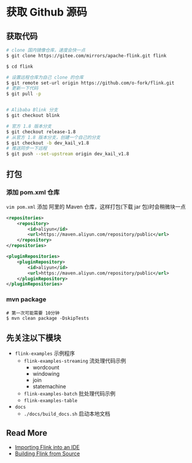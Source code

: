 # 获取 Github 源码

## 获取代码

```bash
# clone 国内镜像仓库，速度会快一点
$ git clone https://gitee.com/mirrors/apache-flink.git flink

$ cd flink

# 设置远程仓库为自己 clone 的仓库
$ git remote set-url origin https://github.com/o-fork/flink.git
# 更新一下代码
$ git pull -p


# Alibaba Blink 分支
$ git checkout blink

# 官方 1.8 版本分支
$ git checkout release-1.8
# 从官方 1.8 版本分支，创建一个自己的分支
$ git checkout -b dev_kail_v1.8
# 推送同步一下远程
$ git push --set-upstream origin dev_kail_v1.8
```

## 打包

### 添加 pom.xml 仓库

`vim pom.xml` 添加 阿里的 Maven 仓库，这样打包(下载 jar 包)时会稍微块一点

```xml
<repositories>
	<repository>
		<id>aliyun</id>
		<url>https://maven.aliyun.com/repository/public</url>
	</repository>
</repositories>

<pluginRepositories>
	<pluginRepository>
		<id>aliyun</id>
		<url>https://maven.aliyun.com/repository/public</url>
	</pluginRepository>
</pluginRepositories>
```

### mvn package

```
# 第一次可能需要 10分钟
$ mvn clean package -DskipTests
```



## 先关注以下模块

- `flink-examples` 示例程序
  - `flink-examples-streaming` 流处理代码示例
    - wordcount
    - windowing
    - join
    - statemachine
  - `flink-examples-batch` 批处理代码示例
  - `flink-examples-table`
- `docs`
  - `./docs/build_docs.sh` 启动本地文档



## Read More

- [Importing Flink into an IDE](https://ci.apache.org/projects/flink/flink-docs-release-1.8/flinkDev/ide_setup.html)
- [Building Flink from Source](https://ci.apache.org/projects/flink/flink-docs-release-1.8/flinkDev/building.html)

